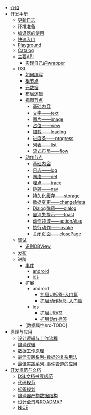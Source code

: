 - [介绍](use/README.md)
- 开发手册
  - [更新日志](CHANGELOG.md)
  - [环境准备](use/environment.md)
  - [编译器的使用](use/cli/README.md)
  - [快速入门](use/start.md)
  - [Playground](use/playground.md)
  - [Catalog](use/catalog.md)
  - [主要API](use/api_doc.md)
    - [实现自己的wrapper](use/use_wrapper.md)
  - DSL
    - [如何编写](dsl/write_a_dsl.md)
    - [根节点](dsl/root.md)
    - [元数据](dsl/meta.md)
    - [布局逻辑](dsl/layout_logic.md)
    - [视图节点](dsl/ui/base.md)
      - [基础内容](dsl/ui/base.md)
      - [文字——text](dsl/ui/text.md)
      - [图片——image](dsl/ui/image.md)
      - [占位——view](dsl/ui/view.md)
      - [加载——loading](dsl/ui/loading.md)
      - [进度条——progress](dsl/ui/progress.md)
      - [列表——list](dsl/ui/list.md)
      - [流式布局——flow](dsl/ui/flow.md)
    - [动作节点](dsl/func/base.md)
      - [基础内容](dsl/func/base.md)
      - [日志——log](dsl/func/log.md)
      - [网络——net](dsl/func/net.md)
      - [埋点——trace](dsl/func/trace.md)
      - [跳转——nav](dsl/func/nav.md)
      - [持久化缓存——storage](dsl/func/storage.md)
      - [数据变更——changeMeta](dsl/func/changeMeta.md)
      - [Dialog弹窗——dialog](dsl/func/dialog.md)
      - [自消失提示——toast](dsl/func/toast.md)
      - [动作领域——actionAlias](dsl/func/actionAlias.md)
      - [执行动作——invoke](dsl/func/invoke.md)
      - [关闭页面——closePage](dsl/func/closePage.md)
  - [调试](use/debug_tool_in_project.md)
    - [识别DBView](use/which_is_dbview.md)
  - [发布](use/publish_recommand.md)
  - 进阶
    - [事件](extension/event/event_pipe.md)
      - [android](extension/event/event_android.md)
      - [ios](extension/event/event_ios.md)
    - 扩展
      - android
        - [扩展UI标签-入门篇](extension/android/create_ui_extension_01.md)
        - [扩展动作标签-入门篇](extension/android/create_action_extension_01.md)
      - ios
        - [扩展UI标签](extension/ios/ios_ui_extension.md)
        - [扩展动作标签](extension/ios/ios_action_extension.md)
    - [数据属性src-TODO]
- 原理与应用
  - [设计逻辑与工作流程](design/base.md)
  - [编译逻辑](design/cli.md)
  - [数据工作原理](design/data.md)
  - [最佳实践系列-数据的复杂用法](article/meta.md)
  - [最佳实践系列-事件管道的应用](article/event.md)
- [开发规范与文档](spec/README.md)
  - [DSL文档书写规范](spec/dsl_spec.md)
  - [代码规范](spec/code_spec.md)
  - [标签规划](spec/tag_attr_todo.md)
  - [编译器产物数据结构](spec/cli_out_format.md)
  - [设计全景与ROADMAP](spec/full_design_and_roadmap.md)
  - [NICE](spec/nice.md)
